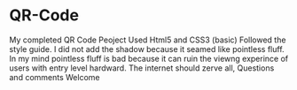 # QR-Code
My completed QR Code Peoject
Used Html5 and CSS3 (basic) 
Followed the style guide. 
I did not add the shadow because it seamed like pointless fluff. In my mind pointless fluff is  bad because it can ruin the viewng experince of users with entry level hardward. The internet should zerve all,
Questions and comments Welcome

